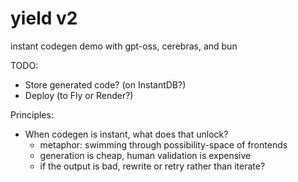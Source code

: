# yield v2

instant codegen demo with gpt-oss, cerebras, and bun

TODO:

- Store generated code? (on InstantDB?)
- Deploy (to Fly or Render?)

Principles:

- When codegen is instant, what does that unlock?
  - metaphor: swimming through possibility-space of frontends
  - generation is cheap, human validation is expensive
  - if the output is bad, rewrite or retry rather than iterate?

